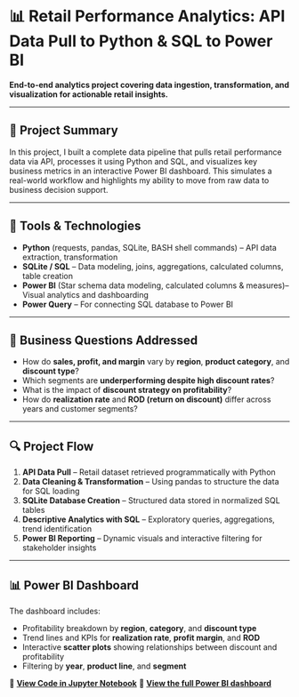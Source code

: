 # 📊 Retail Performance Analytics: API Data Pull to Python & SQL to Power BI

**End-to-end analytics project covering data ingestion, transformation, and visualization for actionable retail insights.**

---

## 🚀 Project Summary

In this project, I built a complete data pipeline that pulls retail performance data via API, processes it using Python and SQL, and visualizes key business metrics in an interactive Power BI dashboard. This simulates a real-world workflow and highlights my ability to move from raw data to business decision support.

---

## 🧰 Tools & Technologies

- **Python** (requests, pandas, SQLite, BASH shell commands) – API data extraction, transformation
- **SQLite / SQL** – Data modeling, joins, aggregations, calculated columns, table creation
- **Power BI** (Star schema data modeling, calculated columns & measures)– Visual analytics and dashboarding
- **Power Query** – For connecting SQL database to Power BI

---

## 📌 Business Questions Addressed

- How do **sales, profit, and margin** vary by **region**, **product category**, and **discount type**?
- Which segments are **underperforming despite high discount rates**?
- What is the impact of **discount strategy on profitability**?
- How do **realization rate** and **ROD (return on discount)** differ across years and customer segments?

---

## 🔍 Project Flow

1. **API Data Pull** – Retail dataset retrieved programmatically with Python
2. **Data Cleaning & Transformation** – Using pandas to structure the data for SQL loading
3. **SQLite Database Creation** – Structured data stored in normalized SQL tables
4. **Descriptive Analytics with SQL** – Exploratory queries, aggregations, trend identification
5. **Power BI Reporting** – Dynamic visuals and interactive filtering for stakeholder insights

---

## 📊 Power BI Dashboard

The dashboard includes:

- Profitability breakdown by **region**, **category**, and **discount type**
- Trend lines and KPIs for **realization rate**, **profit margin**, and **ROD**
- Interactive **scatter plots** showing relationships between discount and profitability
- Filtering by **year**, **product line**, and **segment**

📎 **[View Code in Jupyter Notebook](Superstore_P1.ipynb)**
📎 **[View the full Power BI dashboard](Superstore.pbix)**
